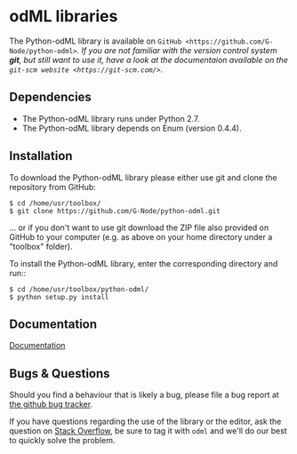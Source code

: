 odML libraries
==============

The Python-odML library is available on
`GitHub <https://github.com/G-Node/python-odml>`_. If you are not familiar with 
the version control system **git**, but still want to use it, have a look at 
the documentaion available on the `git-scm website <https://git-scm.com/>`_. 

Dependencies
------------

* The Python-odML library runs under Python 2.7. 
* The Python-odML library depends on Enum (version 0.4.4).


Installation
------------

To download the Python-odML library please either use git and clone the 
repository from GitHub:

	$ cd /home/usr/toolbox/
	$ git clone https://github.com/G-Node/python-odml.git
	
... or if you don't want to use git download the ZIP file also provided on 
GitHub to your computer (e.g. as above on your home directory under a "toolbox" 
folder).

To install the Python-odML library, enter the corresponding directory and run::

	$ cd /home/usr/toolbox/python-odml/
	$ python setup.py install
	

Documentation
-------------

[Documentation](http://g-node.github.io/python-odml)

Bugs & Questions
----------------

Should you find a behaviour that is likely a bug, please file a bug report at 
[the github bug tracker](https://github.com/G-Node/python-odml/issues).

If you have questions regarding the use of the library or the editor, ask
the question on [Stack Overflow](http://stackoverflow.com/), be sure to tag
it with `odml` and we'll do our best to quickly solve the problem.
